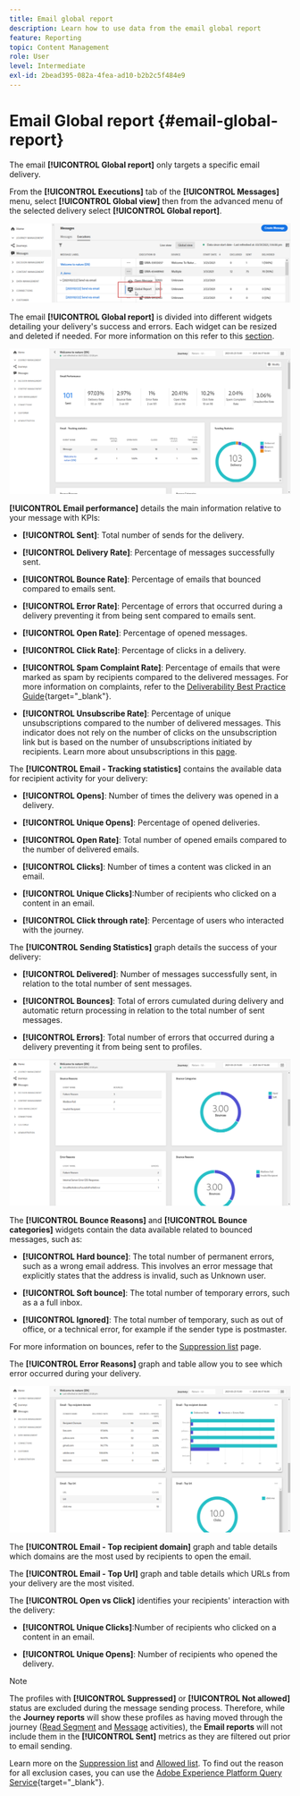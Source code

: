 ```yaml
---
title: Email global report
description: Learn how to use data from the email global report
feature: Reporting
topic: Content Management
role: User
level: Intermediate
exl-id: 2bead395-082a-4fea-ad10-b2b2c5f484e9
---
```

# Email Global report {#email-global-report}

The email **[!UICONTROL Global report]** only targets a specific email delivery. 

From the **[!UICONTROL Executions]** tab of the **[!UICONTROL Messages]** menu, select **[!UICONTROL Global view]** then from the advanced menu of the selected delivery select **[!UICONTROL Global report]**.

![](../assets/global_report_3.png)

The email **[!UICONTROL Global report]** is divided into different widgets detailing your delivery's success and errors. Each widget can be resized and deleted if needed. For more information on this refer to this [section](global-report.md#modify-dashboard).

![](../assets/global_report_4.png)

**[!UICONTROL Email performance]** details the main information relative to your message with KPIs:

* **[!UICONTROL Sent]**: Total number of sends for the delivery.

* **[!UICONTROL Delivery Rate]**: Percentage of messages successfully sent.

* **[!UICONTROL Bounce Rate]**: Percentage of emails that bounced compared to emails sent.

* **[!UICONTROL Error Rate]**: Percentage of errors that occurred during a delivery preventing it from being sent compared to emails sent.

* **[!UICONTROL Open Rate]**: Percentage of opened messages.

* **[!UICONTROL Click Rate]**: Percentage of clicks in a delivery.

* **[!UICONTROL Spam Complaint Rate]**: Percentage of emails that were marked as spam by recipients compared to the delivered messages. For more information on complaints, refer to the [Deliverability Best Practice Guide](https://experienceleague.adobe.com/docs/deliverability-learn/deliverability-best-practice-guide/metrics-for-deliverability/complaints.html#metrics-for-deliverability){target="_blank"}.

* **[!UICONTROL Unsubscribe Rate]**: Percentage of unique unsubscriptions compared to the number of delivered messages. This indicator does not rely on the number of clicks on the unsubscription link but is based on the number of unsubscriptions initiated by recipients. Learn more about unsubscriptions in this [page](../consent.md).

The **[!UICONTROL Email - Tracking statistics]** contains the available data for recipient activity for your delivery:

* **[!UICONTROL Opens]**: Number of times the delivery was opened in a delivery.

* **[!UICONTROL Unique Opens]**: Percentage of opened deliveries.

* **[!UICONTROL Open Rate]**: Total number of opened emails compared to the number of delivered emails.

* **[!UICONTROL Clicks]**: Number of times a content was clicked in an email.

* **[!UICONTROL Unique Clicks]**:Number of recipients who clicked on a content in an email.

* **[!UICONTROL Click through rate]**: Percentage of users who interacted with the journey.

The **[!UICONTROL Sending Statistics]** graph details the success of your delivery:

* **[!UICONTROL Delivered]**: Number of messages successfully sent, in relation to the total number of sent messages.

* **[!UICONTROL Bounces]**: Total of errors cumulated during delivery and automatic return processing in relation to the total number of sent messages.

* **[!UICONTROL Errors]**: Total number of errors that occurred during a delivery preventing it from being sent to profiles.

![](../assets/global_report_5.png)

The **[!UICONTROL Bounce Reasons]** and **[!UICONTROL Bounce categories]** widgets contain the data available related to bounced messages, such as:

* **[!UICONTROL Hard bounce]**: The total number of permanent errors, such as a wrong email address. This involves an error message that explicitly states that the address is invalid, such as Unknown user.

* **[!UICONTROL Soft bounce]**: The total number of temporary errors, such as a a full inbox.

* **[!UICONTROL Ignored]**: The total number of temporary, such as out of office, or a technical error, for example if the sender type is postmaster.

For more information on bounces, refer to the [Suppression list](../suppression-list.md) page.

The **[!UICONTROL Error Reasons]** graph and table allow you to see which error occurred during your delivery.

![](../assets/global_report_6.png)

The **[!UICONTROL Email - Top recipient domain]** graph and table details which domains are the most used by recipients to open the email.

The **[!UICONTROL Email - Top Url]** graph and table details which URLs from your delivery are the most visited.

The **[!UICONTROL Open vs Click]** identifies your recipients' interaction with the delivery:

* **[!UICONTROL Unique Clicks]**:Number of recipients who clicked on a content in an email.

* **[!UICONTROL Unique Opens]**: Number of recipients who opened the delivery.

<!--
![](../assets/global_report_20.png)

>[!NOTE]
>
>The Offers widgets and metrics are only available if a decision was inserted in an email. For more information on Decision Management, refer to this [page](../offers/get-started/starting-offer-decisioning.md).

The **[!UICONTROL Offers statistic]** and **[!UICONTROL Offers statistics]** over time widgets measure your offer's success and impact on your targeted audience. It detail the main information relative to your message with KPIs:

* **[!UICONTROL Offer sent]**: Total number of sends for the offer.

* **[!UICONTROL Offer impression]**: Number of times the offer was opened in a delivery.

* **[!UICONTROL Offer clicks]**: Number of times an offer was clicked on in a delivery.

The **[!UICONTROL Offers detailed statistic]** table contains the available data for recipient activity with your offer:

* **[!UICONTROL Placement name]**: Name of your placement used to display your offer. For more information on placement, refer to this [page](../offers/offer-library/creating-placements.md).

* **[!UICONTROL Offer name]**: Name of the offer added in the delivery. For more information on placement, refer to this [page](../offers/offer-library/creating-personalized-offers.md).

* **[!UICONTROL Offer sent]**: Total number of sends for the offer.

* **[!UICONTROL Offer impression rate]**: Percentage of opened offers compared to the number of sent offers.

* **[!UICONTROL Offer click rate]**: Percentage of users who interacted with the offer.
-->
>[!NOTE]
>
>The profiles with **[!UICONTROL Suppressed]** or **[!UICONTROL Not allowed]** status are excluded during the message sending process. Therefore, while the **Journey reports** will show these profiles as having moved through the journey ([Read Segment](../building-journeys/read-segment.md) and [Message](../building-journeys/journeys-message.md) activities), the **Email reports** will not include them in the **[!UICONTROL Sent]** metrics as they are filtered out prior to email sending.
>
>Learn more on the [Suppression list](../suppression-list.md) and [Allowed list](../allow-list.md). To find out the reason for all exclusion cases, you can use the [Adobe Experience Platform Query Service](https://experienceleague.adobe.com/docs/experience-platform/query/api/getting-started.html){target="_blank"}.
